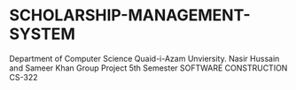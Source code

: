 # SCHOLARSHIP-MANAGEMENT-SYSTEM
Department of Computer Science Quaid-i-Azam Unviersity. Nasir Hussain and Sameer Khan Group Project 5th Semester SOFTWARE CONSTRUCTION CS-322
